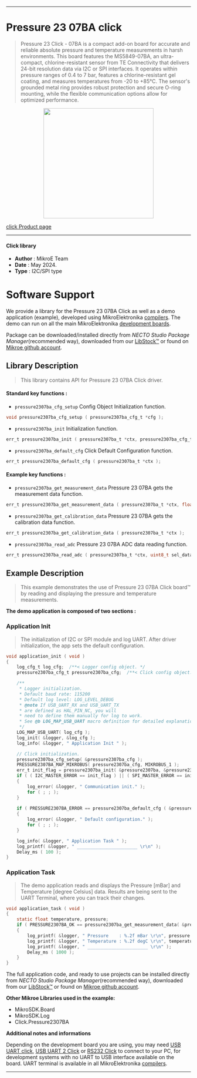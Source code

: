 
---
# Pressure 23 07BA click

> Pressure 23 Click - 07BA is a compact add-on board for accurate and reliable absolute pressure and temperature measurements in harsh environments. This board features the MS5849-07BA, an ultra-compact, chlorine-resistant sensor from TE Connectivity that delivers 24-bit resolution data via I2C or SPI interfaces. It operates within pressure ranges of 0.4 to 7 bar, features a chlorine-resistant gel coating, and measures temperatures from -20 to +85°C. The sensor's grounded metal ring provides robust protection and secure O-ring mounting, while the flexible communication options allow for optimized performance.

<p align="center">
  <img src="https://download.mikroe.com/images/click_for_ide/pressure2307ba_click.png" height=300px>
</p>

[click Product page](https://www.mikroe.com/pressure-23-click-07ba)

---


#### Click library

- **Author**        : MikroE Team
- **Date**          : May 2024.
- **Type**          : I2C/SPI type


# Software Support

We provide a library for the Pressure 23 07BA Click
as well as a demo application (example), developed using MikroElektronika
[compilers](https://www.mikroe.com/necto-studio).
The demo can run on all the main MikroElektronika [development boards](https://www.mikroe.com/development-boards).

Package can be downloaded/installed directly from *NECTO Studio Package Manager*(recommended way), downloaded from our [LibStock&trade;](https://libstock.mikroe.com) or found on [Mikroe github account](https://github.com/MikroElektronika/mikrosdk_click_v2/tree/master/clicks).

## Library Description

> This library contains API for Pressure 23 07BA Click driver.

#### Standard key functions :

- `pressure2307ba_cfg_setup` Config Object Initialization function.
```c
void pressure2307ba_cfg_setup ( pressure2307ba_cfg_t *cfg );
```

- `pressure2307ba_init` Initialization function.
```c
err_t pressure2307ba_init ( pressure2307ba_t *ctx, pressure2307ba_cfg_t *cfg );
```

- `pressure2307ba_default_cfg` Click Default Configuration function.
```c
err_t pressure2307ba_default_cfg ( pressure2307ba_t *ctx );
```

#### Example key functions :

- `pressure2307ba_get_measurement_data` Pressure 23 07BA gets the measurement data function.
```c
err_t pressure2307ba_get_measurement_data ( pressure2307ba_t *ctx, float *pressure, float *temperature );
```

- `pressure2307ba_get_calibration_data` Pressure 23 07BA gets the calibration data function.
```c
err_t pressure2307ba_get_calibration_data ( pressure2307ba_t *ctx );
```

- `pressure2307ba_read_adc` Pressure 23 07BA ADC data reading function.
```c
err_t pressure2307ba_read_adc ( pressure2307ba_t *ctx, uint8_t sel_data, uint32_t *adc_data );
```

## Example Description

> This example demonstrates the use of Pressure 23 07BA Click board™ by reading and displaying
> the pressure and temperature measurements.

**The demo application is composed of two sections :**

### Application Init

> The initialization of I2C or SPI module and log UART.
> After driver initialization, the app sets the default configuration.

```c
void application_init ( void )
{
    log_cfg_t log_cfg;  /**< Logger config object. */
    pressure2307ba_cfg_t pressure2307ba_cfg;  /**< Click config object. */

    /** 
     * Logger initialization.
     * Default baud rate: 115200
     * Default log level: LOG_LEVEL_DEBUG
     * @note If USB_UART_RX and USB_UART_TX 
     * are defined as HAL_PIN_NC, you will 
     * need to define them manually for log to work. 
     * See @b LOG_MAP_USB_UART macro definition for detailed explanation.
     */
    LOG_MAP_USB_UART( log_cfg );
    log_init( &logger, &log_cfg );
    log_info( &logger, " Application Init " );

    // Click initialization.
    pressure2307ba_cfg_setup( &pressure2307ba_cfg );
    PRESSURE2307BA_MAP_MIKROBUS( pressure2307ba_cfg, MIKROBUS_1 );
    err_t init_flag = pressure2307ba_init( &pressure2307ba, &pressure2307ba_cfg );
    if ( ( I2C_MASTER_ERROR == init_flag ) || ( SPI_MASTER_ERROR == init_flag ) )
    {
        log_error( &logger, " Communication init." );
        for ( ; ; );
    }
    
    if ( PRESSURE2307BA_ERROR == pressure2307ba_default_cfg ( &pressure2307ba ) )
    {
        log_error( &logger, " Default configuration." );
        for ( ; ; );
    }

    log_info( &logger, " Application Task " );
    log_printf( &logger, " _______________________ \r\n" );
    Delay_ms ( 100 );
}
```

### Application Task

> The demo application reads and displays the Pressure [mBar] 
> and Temperature [degree Celsius] data.
> Results are being sent to the UART Terminal, where you can track their changes.

```c
void application_task ( void )
{
    static float temperature, pressure;
    if ( PRESSURE2307BA_OK == pressure2307ba_get_measurement_data( &pressure2307ba, &pressure, &temperature ) )
    {
        log_printf( &logger, " Pressure    : %.2f mBar \r\n", pressure );
        log_printf( &logger, " Temperature : %.2f degC \r\n", temperature );
        log_printf( &logger, " _______________________ \r\n" );
        Delay_ms ( 1000 );
    }
}
```

The full application code, and ready to use projects can be installed directly from *NECTO Studio Package Manager*(recommended way), downloaded from our [LibStock&trade;](https://libstock.mikroe.com) or found on [Mikroe github account](https://github.com/MikroElektronika/mikrosdk_click_v2/tree/master/clicks).

**Other Mikroe Libraries used in the example:**

- MikroSDK.Board
- MikroSDK.Log
- Click.Pressure2307BA

**Additional notes and informations**

Depending on the development board you are using, you may need
[USB UART click](https://www.mikroe.com/usb-uart-click),
[USB UART 2 Click](https://www.mikroe.com/usb-uart-2-click) or
[RS232 Click](https://www.mikroe.com/rs232-click) to connect to your PC, for
development systems with no UART to USB interface available on the board. UART
terminal is available in all MikroElektronika
[compilers](https://shop.mikroe.com/compilers).

---
